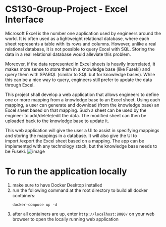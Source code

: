 # CS130-Group-Project - Excel Interface
Microsoft Excel is the number one application used by engineers around the world. It is often used as a lightweight relational database, where each sheet represents a table with its rows and columns. However, unlike a real relational database, it is not possible to query Excel with SQL. Storing the data in a real relational database would alleviate this problem. 

Moreover, if the data represented in Excel sheets is heavily interrelated, it makes more sense to store them in a knowledge base (like Fuseki) and query them with SPARQL (similar to SQL but for knowledge bases). While this can be a nice way to query, engineers still prefer to update the data through Excel.

This project shall develop a web application that allows engineers to define one or more mapping from a knowledge base to an Excel sheet. Using each mapping, a user can generate and download (from the knowledge base) an Excel sheet based on that mapping. Such a sheet can be used by the engineer to add/delete/edit the data. The modified sheet can then be uploaded back to the knowledge base to update it.

This web application will give the user a UI to assist in specifying mappings and storing the mappings in a database. It will also give the UI to import./export the Excel sheet based on a mapping. The app can be implemented with any technology stack, but the knowledge base needs to be Fuseki.
![image](https://github.com/MubaiHua/CS130-Group-Project/assets/76729945/6a83af7e-03a4-4ede-8978-3f445fb42d29)

# To run the application locally
1. make sure to have Docker Desktop installed
2. run the following command at the root directory to build all docker containers:
    ```
    docker-compose up -d
    ```
3. after all containers are up, enter `http://localhost:8080/` on your web browser to open the locally running web application 
